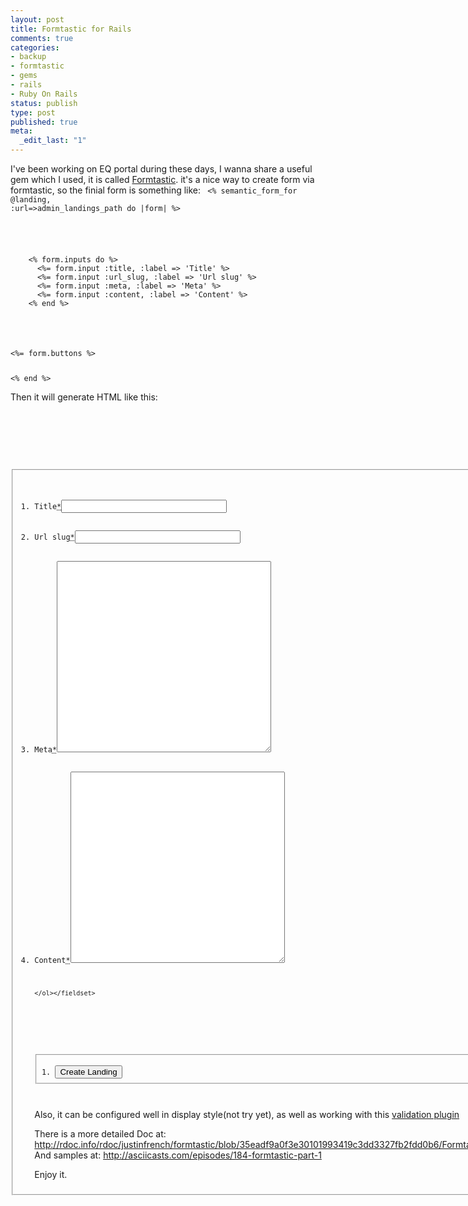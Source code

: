 ```yaml
--- 
layout: post
title: Formtastic for Rails
comments: true
categories:
- backup
- formtastic
- gems
- rails
- Ruby On Rails
status: publish
type: post
published: true
meta: 
  _edit_last: "1"
---
```

<div>

I've been working on EQ portal during these days, I wanna share a useful gem which I used, it is called <a href="http://github.com/justinfrench/formtastic/tree/0.9.7">Formtastic</a>. it's a nice way to create form via formtastic, so the finial form is something like:
<code lang="ruby">
<% semantic_form_for @landing, :url=>admin_landings_path do |form| %>
  <p>
    <% form.inputs do %>
      <%= form.input :title, :label => 'Title' %>
      <%= form.input :url_slug, :label => 'Url slug' %>
      <%= form.input :meta, :label => 'Meta' %>
      <%= form.input :content, :label => 'Content' %>
    <% end %>
  </p>
  <p><%= form.buttons %></p>
<% end %>
</code>

Then it will generate HTML like this:
<code lang='ruby'>
<form action="/admin/landings" class="formtastic landing" id="new_landing" method="post"><div style="margin:0;padding:0;display:inline"><input name="authenticity_token" type="hidden" value="EC9WF1oK80Iq6X4NegSkBfVx5gLiYWvBEd7VeNKWHio=" /></div>
  <p>
    <fieldset class="inputs"><ol>
      <li class="string required" id="landing_title_input"><label for="landing_title">Title<abbr title="required">*</abbr></label><input id="landing_title" maxlength="255" name="landing[title]" size="30" type="text" /></li>
      <li class="string required" id="landing_url_slug_input"><label for="landing_url_slug">Url slug<abbr title="required">*</abbr></label><input id="landing_url_slug" maxlength="255" name="landing[url_slug]" size="30" type="text" /></li>
      <li class="text required" id="landing_meta_input"><label for="landing_meta">Meta<abbr title="required">*</abbr></label><textarea cols="40" id="landing_meta" name="landing[meta]" rows="20"></textarea></li>
      <li class="text required" id="landing_content_input"><label for="landing_content">Content<abbr title="required">*</abbr></label><textarea cols="40" id="landing_content" name="landing[content]" rows="20"></textarea></li>

    </ol></fieldset>
  </p>
  <p><fieldset class="buttons"><ol><li class="commit"><input class="create" id="landing_submit" name="commit" type="submit" value="Create Landing" /></li></ol></fieldset></p>
</form>
</code>
Also, it can be configured well in display style(not try yet), as well as working with this <a href="http://github.com/redinger/validation_reflection">validation plugin</a>

There is a more detailed Doc at: <a href="http://rdoc.info/rdoc/justinfrench/formtastic/blob/35eadf9a0f3e30101993419c3dd3327fb2fdd0b6/Formtastic/SemanticFormBuilder.html">http://rdoc.info/rdoc/justinfrench/formtastic/blob/35eadf9a0f3e30101993419c3dd3327fb2fdd0b6/Formtastic/SemanticFormBuilder.html</a>.  And samples at: <a href="http://asciicasts.com/episodes/184-formtastic-part-1">http://asciicasts.com/episodes/184-formtastic-part-1</a>

Enjoy it.</div>
